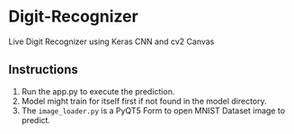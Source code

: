 # Digit-Recognizer
Live Digit Recognizer using Keras CNN and cv2 Canvas

## Instructions
1. Run the app.py to execute the prediction.
2. Model might train for itself first if not found in the model directory.
3. The `image_loader.py` is a PyQT5 Form to open MNIST Dataset image to predict.
